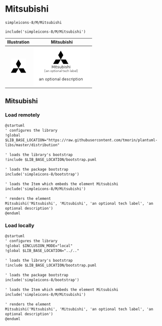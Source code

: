 # Mitsubishi


```text
simpleicons-8/M/Mitsubishi
```

```text
include('simpleicons-8/M/Mitsubishi')
```



| Illustration | Mitsubishi |
| :---: | :---: |
| ![illustration for Illustration](../../simpleicons-8/M/Mitsubishi.png) | ![illustration for Mitsubishi](../../simpleicons-8/M/Mitsubishi.Local.png) |




## Mitsubishi

### Load remotely
```plantuml
@startuml
' configures the library
!global $LIB_BASE_LOCATION="https://raw.githubusercontent.com/tmorin/plantuml-libs/master/distribution"

' loads the library's bootstrap
!include $LIB_BASE_LOCATION/bootstrap.puml

' loads the package bootstrap
include('simpleicons-8/bootstrap')

' loads the Item which embeds the element Mitsubishi
include('simpleicons-8/M/Mitsubishi')

' renders the element
Mitsubishi('Mitsubishi', 'Mitsubishi', 'an optional tech label', 'an optional description')
@enduml
```

### Load locally
```plantuml
@startuml
' configures the library
!global $INCLUSION_MODE="local"
!global $LIB_BASE_LOCATION="../.."

' loads the library's bootstrap
!include $LIB_BASE_LOCATION/bootstrap.puml

' loads the package bootstrap
include('simpleicons-8/bootstrap')

' loads the Item which embeds the element Mitsubishi
include('simpleicons-8/M/Mitsubishi')

' renders the element
Mitsubishi('Mitsubishi', 'Mitsubishi', 'an optional tech label', 'an optional description')
@enduml
```


